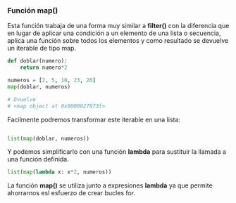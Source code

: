 ### Función map()

Esta función trabaja de una forma muy similar a **filter()** con la diferencia que en lugar de aplicar una condición a un elemento de una lista  o secuencia, aplica una función sobre todos los elementos y como resultado se devuelve un iterable de tipo map.


```py
def doblar(numero):
	return numero*2

numeros = [2, 5, 10, 23, 20]
map(doblar, numeros)

# Dvuelve
# <map object at 0x0000027873f>
```

Facilmente podremos transformar este iterable en una lista:

```py

list(map(doblar, numeros))
```

Y podemos simplificarlo con una función **lambda** para sustituir la llamada a una función definida.

```py
list(map(lambda x: x*2, numeros))
```

La función **map()** se utiliza junto a expresiones **lambda** ya que permite ahorrarnos esl esfuerzo de crear bucles for.